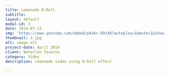 ```yaml
---
title: Lemonade B-Roll
subtitle: 
layout: default
modal-id: 3
date: 2014-07-13
img: 'https://www.youtube.com/embed/p4vKr-E9zX8?autoplay=1&mute=1&showinfo=0&controls=0&loop=1&list=PL4ZHc1f3Rxy0LvfMXRH7CHx7NnC2cuhg_&amp'
thumbnail: 3.jpg
alt: image-alt
project-date: April 2014
client: Waterloo Taverne
category: Video
description: Lemonade video using B-Roll effect

---
```

